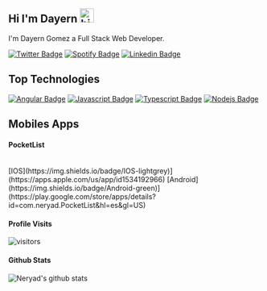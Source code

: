 ## Hi I'm Dayern <img src="https://user-images.githubusercontent.com/1303154/88677602-1635ba80-d120-11ea-84d8-d263ba5fc3c0.gif" width="28px" alt="hi">

I'm Dayern Gomez a Full Stack Web Developer.

[![Twitter Badge](https://img.shields.io/badge/-@neryadg-1ca0f1?style=flat&labelColor=1ca0f1&logo=twitter&logoColor=white&link=https://twitter.com/Ipenywis)](https://twitter.com/NeryadG) [![Spotify Badge](https://img.shields.io/badge/-spotify-1CB854?style=style=flat&labelColor=black&logo=spotify&logoColor=1CB854)](https://open.spotify.com/show/3rellaT0hUB5CW9nMPsIvh) [![Linkedin Badge](https://img.shields.io/badge/-DayernG-0e76a8?style=flat&labelColor=0e76a8&logo=linkedin&logoColor=white)](https://www.linkedin.com/in/dayern-gomez/)

<!-- TODO: Add last video link -->

<!-- - 🔭 I’m currently working on **Slearn** (Professional Courses Platform).
- :computer: Most used line of code `git commit -m "Initial Commit"`
- 🤔 I’m looking for help with Outstanding Video ideas.
- 📫 How to reach me: islempenywis@gmail.com.
- 😄 Pronouns: CoderOne, Ipenywis, islempenywis.
- ⚡ Fun fact: I play games and go to the GYM very often. -->

## Top Technologies

<!-- TODO: Make technologies links takes you to repositories -->

[![Angular Badge](https://img.shields.io/badge/-Angular-E23236?style=for-the-badge&labelColor=white&logo=angular&logoColor=E23236)](#) [![Javascript Badge](https://img.shields.io/badge/-Javascript-F0DB4F?style=for-the-badge&labelColor=black&logo=javascript&logoColor=F0DB4F)](#) [![Typescript Badge](https://img.shields.io/badge/-Typescript-007acc?style=for-the-badge&labelColor=black&logo=typescript&logoColor=007acc)](#) [![Nodejs Badge](https://img.shields.io/badge/-Nodejs-3C873A?style=for-the-badge&labelColor=black&logo=node.js&logoColor=3C873A)](#)
## Mobiles Apps

#### PocketList
<br >
[IOS](https://img.shields.io/badge/IOS-lightgrey)](https://apps.apple.com/us/app/id1534192966) 
[Android](https://img.shields.io/badge/Android-green)](https://play.google.com/store/apps/details?id=com.neryad.PocketList&hl=es&gl=US)

<!-- ### Tutorials

<img align="left" alt="React" width="26px" src="https://raw.githubusercontent.com/github/explore/80688e429a7d4ef2fca1e82350fe8e3517d3494d/topics/react/react.png" />

<img align="left" alt="HTML5" width="26px" src="https://raw.githubusercontent.com/github/explore/80688e429a7d4ef2fca1e82350fe8e3517d3494d/topics/html/html.png" />

<img align="left" alt="JavaScript" width="26px" src="https://raw.githubusercontent.com/github/explore/80688e429a7d4ef2fca1e82350fe8e3517d3494d/topics/javascript/javascript.png" />

<img align="left" alt="Visual Studio Code" width="26px" src="https://raw.githubusercontent.com/github/explore/80688e429a7d4ef2fca1e82350fe8e3517d3494d/topics/visual-studio-code/visual-studio-code.png" />

<img align="left" alt="Sass" width="26px" src="https://raw.githubusercontent.com/github/explore/80688e429a7d4ef2fca1e82350fe8e3517d3494d/topics/sass/sass.png" />

<img align="left" alt="Node.js" width="26px" src="https://raw.githubusercontent.com/github/explore/80688e429a7d4ef2fca1e82350fe8e3517d3494d/topics/nodejs/nodejs.png" />

<img align="left" alt="SQL" width="26px" src="https://raw.githubusercontent.com/github/explore/80688e429a7d4ef2fca1e82350fe8e3517d3494d/topics/sql/sql.png" />

<img align="left" alt="MySQL" width="26px" src="https://raw.githubusercontent.com/github/explore/80688e429a7d4ef2fca1e82350fe8e3517d3494d/topics/mysql/mysql.png" />

<img align="left" alt="Git" width="26px" src="https://raw.githubusercontent.com/github/explore/80688e429a7d4ef2fca1e82350fe8e3517d3494d/topics/git/git.png" />

<img align="left" alt="MongoDB" width="26px" src="https://raw.githubusercontent.com/github/explore/80688e429a7d4ef2fca1e82350fe8e3517d3494d/topics/mongodb/mongodb.png" />

<br />
<br /> -->

<!-- #### Bizness -->

<!-- - :paperclip: [My Resume/CV](https://github.com/ipenywis/ipenywis/blob/master/resumes/resume%20v1.0.pdf)

- :email: myema@gmail.com --->

#### Profile Visits

![visitors](https://visitor-badge.glitch.me/badge?page_id=neryad.neryad)

<!-- <details> -->
<!-- <summary>
  More stuff about me
</summary>

<br >

I love sharing knowledge and putting tutorials, courses and posts together for helping other developers, and tjat's why CoderOne Youtube Channel exists!

#### Coding Stats

<!--START_SECTION:waka

```text
TypeScript   15 hrs 41 mins  ████████████████████▓░░░░   82.29 %
HTML         1 hr 50 mins    ██▒░░░░░░░░░░░░░░░░░░░░░░   09.61 %
Other        2 mins          ░░░░░░░░░░░░░░░░░░░░░░░░░   00.25 %
YAML         2 mins          ░░░░░░░░░░░░░░░░░░░░░░░░░   00.19 %
```

<!--END_SECTION:wak --->

#### Github Stats

![Neryad's github stats](https://github-readme-stats.vercel.app/api?username=neryad&count_private=true&theme=tokyonight&hide=contribs,prs)

<!-- </details> -->
